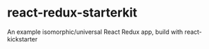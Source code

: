 # react-redux-starterkit
An example isomorphic/universal React Redux app, build with react-kickstarter
